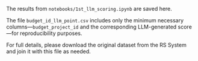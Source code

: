 The results from `notebooks/1st_llm_scoring.ipynb` are saved here.

The file `budget_id_llm_point.csv` includes only the minimum necessary columns—`budget_project_id` and the corresponding LLM-generated score—for reproducibility purposes.

For full details, please download the original dataset from the RS System and join it with this file as needed.
